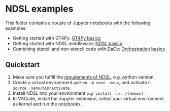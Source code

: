 # NDSL examples

This folder contains a couple of Jupyter notebooks with the following examples:

- Getting started with GT4Py: [GT4Py basics](./01_gt4py_basics.ipynb)
- Getting started with NDSL middleware: [NDSL basics](./02_NDSL_basics.ipynb)
- Combining stencil and non-stencil code with DaCe: [Orchestration basics](./03_orchestration_basics.ipynb)

## Quickstart

1. Make sure you fulfill the [requirements of NDSL](../../README.md#quickstart), e.g. python version.
2. Create a virtual environment `python -m venv .venv`, and activate it `source .venv/bin/activate`.
3. Install NDSL into your environment `pip install ../../[demos]`.
4. In VSCode, install the Jupyter extension, select your virtual environment as kernel and run the notebooks.
